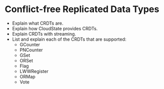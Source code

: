 # Conflict-free Replicated Data Types

* Explain what CRDTs are.
* Explain how CloudState provides CRDTs.
* Explain CRDTs with streaming.
* List and explain each of the CRDTs that are supported:
  - GCounter
  - PNCounter
  - GSet
  - ORSet
  - Flag
  - LWWRegister
  - ORMap
  - Vote
